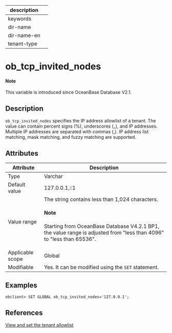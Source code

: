 |description||
|---|---|
|keywords||
|dir-name||
|dir-name-en||
|tenant-type||

# ob_tcp_invited_nodes

<main id="notice" type='explain'>
  <h4>Note</h4>
  <p>This variable is introduced since OceanBase Database V2.1.</p>
</main>

## Description

`ob_tcp_invited_nodes` specifies the IP address allowlist of a tenant. The value can contain percent signs (%), underscores (_), and IP addresses. Multiple IP addresses are separated with commas (,). IP address list matching, mask matching, and fuzzy matching are supported.

## Attributes

| **Attribute** | **Description** |
|--------|---------------|
| Type | Varchar |
| Default value | 127.0.0.1,::1 |
| Value range | The string contains less than 1,024 characters. <main id="notice" type='explain'><h4>Note</h4><p>Starting from OceanBase Database V4.2.1 BP1, the value range is adjusted from "less than 4096" to "less than 65536".</p></main> |
| Applicable scope | Global |
| Modifiable | Yes. It can be modified using the `SET` statement. |

## Examples

```shell
obclient> SET GLOBAL ob_tcp_invited_nodes='127.0.0.1';
```

## References

[View and set the tenant allowlist](../../../../600.manage/200.tenant-management/600.common-tenant-operations/500.view-and-set-whitelist.md)